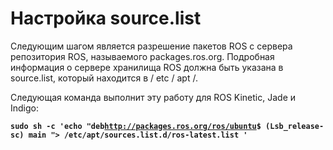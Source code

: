 # Настройка source.list

Следующим шагом является разрешение пакетов ROS с сервера репозитория ROS, называемого packages.ros.org.  Подробная информация о сервере хранилища ROS должна быть указана в source.list, который находится в / etc / apt /.

Следующая команда выполнит эту работу для ROS Kinetic, Jade и Indigo:

**`sudo sh -c 'echo "deb`**[**`http://packages.ros.org/ros/ubuntu`**](http://packages.ros.org/ros/ubuntu)**`$ (Lsb_release-sc) main "> /etc/apt/sources.list.d/ros-latest.list '`**

